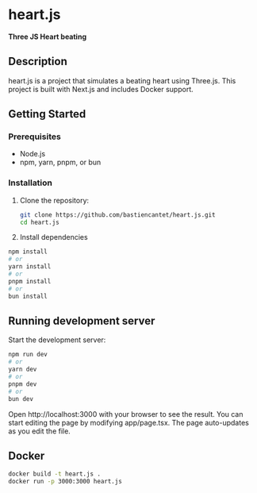 # heart.js

**Three JS Heart beating**

## Description

heart.js is a project that simulates a beating heart using Three.js. This project is built with Next.js and includes Docker support.

## Getting Started

### Prerequisites

- Node.js
- npm, yarn, pnpm, or bun

### Installation

1. Clone the repository:
   ```bash
   git clone https://github.com/bastiencantet/heart.js.git
   cd heart.js
   ```
2. Install dependencies

```bash
npm install
# or
yarn install
# or
pnpm install
# or
bun install
```

## Running development server 

Start the development server:

   ```bash
   npm run dev
   # or
   yarn dev
   # or
   pnpm dev
   # or
   bun dev
   ```

Open http://localhost:3000 with your browser to see the result. You can start editing the page by modifying app/page.tsx. The page auto-updates as you edit the file.

## Docker

   ```bash
   docker build -t heart.js .
   docker run -p 3000:3000 heart.js
   ```




   
